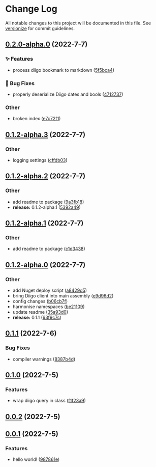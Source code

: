 # Change Log

All notable changes to this project will be documented in this file. See [versionize](https://github.com/versionize/versionize) for commit guidelines.

<a name="0.2.0-alpha.0"></a>
## [0.2.0-alpha.0](https://www.github.com/synesthesia/digger/releases/tag/v0.2.0-alpha.0) (2022-7-7)

### ✨ Features

* process diigo bookmark to markdown ([5f5bca4](https://www.github.com/synesthesia/digger/commit/5f5bca4d46071910c52949131ffd6ffb9402aee6))

### 🐛 Bug Fixes

* properly deserialize Diigo dates and bools ([4712737](https://www.github.com/synesthesia/digger/commit/47127376547d52f3d1bdee405e3348f6f14c227c))

### Other

* broken index ([e7c72f1](https://www.github.com/synesthesia/digger/commit/e7c72f1d971d581a18fa4f0beea2edcb272ac23f))

<a name="0.1.2-alpha.3"></a>
## [0.1.2-alpha.3](https://www.github.com/synesthesia/digger/releases/tag/v0.1.2-alpha.3) (2022-7-7)

### Other

* logging settings ([cffdb03](https://www.github.com/synesthesia/digger/commit/cffdb03f6ec9018737e54bfe15ff2db92ce9ee4d))

<a name="0.1.2-alpha.2"></a>
## [0.1.2-alpha.2](https://www.github.com/synesthesia/digger/releases/tag/v0.1.2-alpha.2) (2022-7-7)

### Other

* add readme to package ([9a3fb18](https://www.github.com/synesthesia/digger/commit/9a3fb181c13bb1ca585b52ab8d5758d16d08daeb))
* **release:** 0.1.2-alpha.1 ([5392a49](https://www.github.com/synesthesia/digger/commit/5392a49a57cc0dbbc5d787029894158d22675667))

<a name="0.1.2-alpha.1"></a>
## [0.1.2-alpha.1](https://www.github.com/synesthesia/digger/releases/tag/v0.1.2-alpha.1) (2022-7-7)

### Other

* add readme to package ([c1d3438](https://www.github.com/synesthesia/digger/commit/c1d34382f5a472a10a6968ef498911afd96d6421))

<a name="0.1.2-alpha.0"></a>
## [0.1.2-alpha.0](https://www.github.com/synesthesia/digger/releases/tag/v0.1.2-alpha.0) (2022-7-7)

### Other

* add Nuget deploy script ([a8429d5](https://www.github.com/synesthesia/digger/commit/a8429d5732dc65d031c5608f6bdbb0d657e63ba9))
* bring Diigo client into main assembly ([e9d96d2](https://www.github.com/synesthesia/digger/commit/e9d96d2c07d06e6997715958d667c09ee90877df))
* config changes ([b06cb7f](https://www.github.com/synesthesia/digger/commit/b06cb7f1155555c033619b365b4718c7ad0d9701))
* harmonise namespaces ([be21109](https://www.github.com/synesthesia/digger/commit/be2110922791910a6cc1a12f7b16254435edf149))
* update readme ([35a93d0](https://www.github.com/synesthesia/digger/commit/35a93d068e7dc2c7e62477c006815160199de54c))
* **release:** 0.1.1 ([63f9c7c](https://www.github.com/synesthesia/digger/commit/63f9c7c6ffad22b03e6dc93e13a07250ae0abc54))

<a name="0.1.1"></a>
## [0.1.1](https://www.github.com/synesthesia/digger/releases/tag/v0.1.1) (2022-7-6)

### Bug Fixes

* compiler warnings ([8387b4d](https://www.github.com/synesthesia/digger/commit/8387b4d81d502ea3b48d2fd591af3e12eb7c2a8c))

<a name="0.1.0"></a>
## [0.1.0](https://www.github.com/synesthesia/digger/releases/tag/v0.1.0) (2022-7-5)

### Features

* wrap diigo query in class ([f1f23a9](https://www.github.com/synesthesia/digger/commit/f1f23a95e89fa7646651b69be19e144cb715a6e7))

<a name="0.0.2"></a>
## [0.0.2](https://www.github.com/synesthesia/digger/releases/tag/v0.0.2) (2022-7-5)

<a name="0.0.1"></a>
## [0.0.1](https://www.github.com/synesthesia/digger/releases/tag/v0.0.1) (2022-7-5)

### Features

* hello world! ([987861e](https://www.github.com/synesthesia/digger/commit/987861ee7b0ed14a59f0251583b2fb8a60683757))

